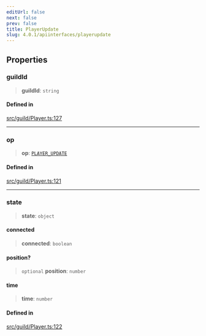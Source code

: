 ```yaml
---
editUrl: false
next: false
prev: false
title: PlayerUpdate
slug: 4.0.1/apiinterfaces/playerupdate
---
```


## Properties

### guildId

> **guildId**: `string`

#### Defined in

[src/guild/Player.ts:127](https://github.com/shipgirlproject/shoukaku/blob/396aa531096eda327ade0f473f9807576e9ae9df/src/guild/Player.ts#L127)

***

### op

> **op**: [`PLAYER_UPDATE`](/4.0.1/api/namespaces/constants/enumerations/opcodes/#player_update)

#### Defined in

[src/guild/Player.ts:121](https://github.com/shipgirlproject/shoukaku/blob/396aa531096eda327ade0f473f9807576e9ae9df/src/guild/Player.ts#L121)

***

### state

> **state**: `object`

#### connected

> **connected**: `boolean`

#### position?

> `optional` **position**: `number`

#### time

> **time**: `number`

#### Defined in

[src/guild/Player.ts:122](https://github.com/shipgirlproject/shoukaku/blob/396aa531096eda327ade0f473f9807576e9ae9df/src/guild/Player.ts#L122)
